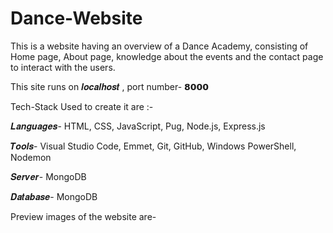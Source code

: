 # Dance-Website
This is a website having an overview of a Dance Academy, consisting of Home page, About page, knowledge about the events and the contact page to interact with the users.

This site runs on 𝒍𝒐𝒄𝒂𝒍𝒉𝒐𝒔𝒕 , port number- 𝟴𝟬𝟬𝟬

Tech-Stack Used to create it are :-

𝑳𝒂𝒏𝒈𝒖𝒂𝒈𝒆𝒔- HTML, CSS, JavaScript, Pug, Node.js, Express.js

𝑻𝒐𝒐𝒍𝒔- Visual Studio Code, Emmet, Git, GitHub, Windows PowerShell, Nodemon

𝑺𝒆𝒓𝒗𝒆𝒓- MongoDB

𝑫𝒂𝒕𝒂𝒃𝒂𝒔𝒆- MongoDB

Preview images of the website are-

